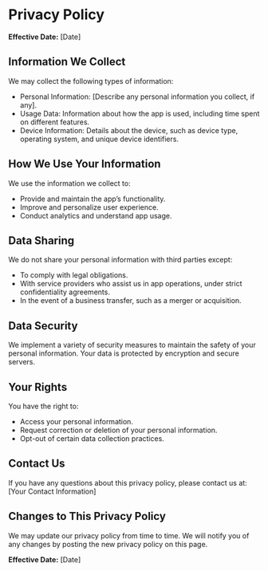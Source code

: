 # Privacy Policy

**Effective Date:** [Date]

## Information We Collect

We may collect the following types of information:
- Personal Information: [Describe any personal information you collect, if any].
- Usage Data: Information about how the app is used, including time spent on different features.
- Device Information: Details about the device, such as device type, operating system, and unique device identifiers.

## How We Use Your Information

We use the information we collect to:
- Provide and maintain the app’s functionality.
- Improve and personalize user experience.
- Conduct analytics and understand app usage.

## Data Sharing

We do not share your personal information with third parties except:
- To comply with legal obligations.
- With service providers who assist us in app operations, under strict confidentiality agreements.
- In the event of a business transfer, such as a merger or acquisition.

## Data Security

We implement a variety of security measures to maintain the safety of your personal information. Your data is protected by encryption and secure servers.

## Your Rights

You have the right to:
- Access your personal information.
- Request correction or deletion of your personal information.
- Opt-out of certain data collection practices.

## Contact Us

If you have any questions about this privacy policy, please contact us at:
[Your Contact Information]

## Changes to This Privacy Policy

We may update our privacy policy from time to time. We will notify you of any changes by posting the new privacy policy on this page.

**Effective Date:** [Date]
